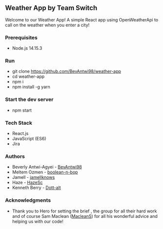 ## Weather App by Team Switch

 Welcome to our Weather App! A simple React app using OpenWeatherApi to call on the weather when you enter a city!

 
 
 ### Prerequisites
 * Node.js 14.15.3
 
 
### Run
* git clone https://github.com/BevAntwi98/weather-app
* cd weather-app
* npm i
* npm install -g yarn

### Start the dev server
* npm start

### Tech Stack
* React.js
* JavaScript (ES6)
* Jira

### Authors
* Beverly Antwi-Agyei - [BevAntwi98](https://github.com/BevAntwi98)
* Meltem Ozmen - [boolean-n-bop](https://github.com/boolean-n-bop)
* Jamell - [jamellknows](https://github.com/jamellknows)
* Haze - [HazeSc](https://github.com/HazeSc)
* Kenneth Berry - [Dott-alt](https://github.com/Dott-alt)
 
### Acknowledgments
* Thank you to Hero for setting the brief , the group for all their hard work and of course Sam Maclean ([MacleanS](https://github.com/MacleanS)) for all his wonderful advice and helping us with our code!




